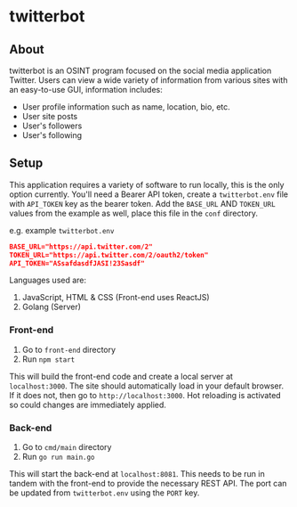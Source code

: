 # twitterbot

## About 
twitterbot is an OSINT program focused on the social media application Twitter.
Users can view a wide variety of information from various sites with an easy-to-use GUI, information includes:
- User profile information such as name, location, bio, etc.
- User site posts
- User's followers
- User's following

## Setup
This application requires a variety of software to run locally, this is the only option currently.
You'll need a Bearer API token, create a `twitterbot.env` file with `API_TOKEN` key as the bearer token.
Add the `BASE_URL` AND `TOKEN_URL` values from the example as well, place this file in the `conf` directory.

e.g. example `twitterbot.env`
```json
BASE_URL="https://api.twitter.com/2"
TOKEN_URL="https://api.twitter.com/2/oauth2/token"
API_TOKEN="ASsafdasdfJASI!23Sasdf"
```

Languages used are:
1. JavaScript, HTML & CSS (Front-end uses ReactJS)
2. Golang (Server)

### Front-end
1. Go to `front-end` directory
2. Run `npm start`

This will build the front-end code and create a local server at `localhost:3000`. The site should automatically load in your default browser.
If it does not, then go to `http://localhost:3000`. Hot reloading is activated so could changes are immediately applied.

### Back-end
1. Go to `cmd/main` directory
2. Run `go run main.go`

This will start the back-end at `localhost:8081`. This needs to be run in tandem with the front-end to provide the necessary REST API.
The port can be updated from `twitterbot.env` using the `PORT` key.